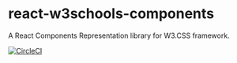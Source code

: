 # react-w3schools-components
A React Components Representation library for W3.CSS framework.

[![CircleCI](https://circleci.com/gh/securedeveloper/react-w3schools-components.svg?style=svg)](https://circleci.com/gh/securedeveloper/react-w3schools-components)
